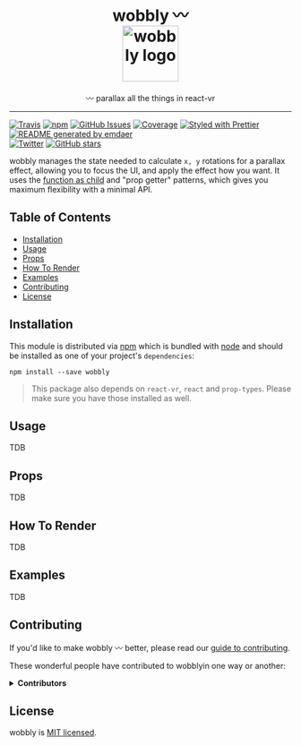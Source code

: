 <!--
  This file was generated by emdaer

  Its template can be found at .emdaer/README.emdaer.md
-->

<p></p><h1 align="center">
wobbly 〰️
    <br>
    <img src="https://user-images.githubusercontent.com/1127238/38072922-8250c22a-32dd-11e8-8259-fb8ea3346dfc.png" alt="wobbly logo" title="wobbly logo" width="100">
</h1><p></p>
<p></p><p align="center">
〰️ parallax all the things in react-vr
</p><p></p>
<hr>

<p><a href="https://travis-ci.org/infiniteluke/wobbly/"><img src="https://img.shields.io/travis/infiniteluke/wobbly.svg?style=flat-square" alt="Travis"></a> <a href="https://www.npmjs.com/package/wobbly"><img src="https://img.shields.io/npm/v/wobbly.svg?style=flat-square" alt="npm"></a> <a href="https://github.com/infiniteluke/wobbly/issues"><img src="https://img.shields.io/github/issues/infiniteluke/wobbly.svg?style=flat-square" alt="GitHub Issues"></a> <a href=""><img src="https://img.shields.io/coveralls/infiniteluke/wobbly.svg?style=flat-square" alt="Coverage"></a> <a href="https://github.com/prettier/prettier"><img src="https://img.shields.io/badge/styled_with-prettier-ff69b4.svg?style=flat-square" alt="Styled with Prettier"></a> <a href="https://github.com/emdaer/emdaer"><img src="https://img.shields.io/badge/📓-documented%20with%20emdaer-F06632.svg?style=flat-square" alt="README generated by emdaer"></a>
<br>
<a href="https://twitter.com/intent/tweet?text=Step%20through%20an%20index%20with%20style%20with%20wobbly.%20Check%20it%20out!%20https://github.com/infiniteluke/wobbly%20〰️&amp;url=%5Bobject%20Object%5D"><img src="https://img.shields.io/twitter/url/https/github.com/infiniteluke/wobbly.svg?style=social" alt="Twitter"></a> <a href="https://github.com/infiniteluke/wobbly/stargazers"><img src="https://img.shields.io/github/stars/infiniteluke/wobbly.svg?style=social" alt="GitHub stars"></a></p>
<p>wobbly manages the state needed to calculate <code>x, y</code> rotations for a parallax effect, allowing you to focus the UI, and apply the effect how you want. It uses the <a href="https://medium.com/merrickchristensen/function-as-child-components-5f3920a9ace9">function as child</a> and &quot;prop getter&quot; patterns, which gives you maximum flexibility with a minimal API.</p>
<h2 id="table-of-contents">Table of Contents</h2>

<ul>
<li><a href="#installation">Installation</a></li>
<li><a href="#usage">Usage</a></li>
<li><a href="#props">Props</a></li>
<li><a href="#how-to-render">How To Render</a></li>
<li><a href="#examples">Examples</a></li>
<li><a href="#contributing">Contributing</a></li>
<li><a href="#license">License</a></li>
</ul>

<h2 id="installation">Installation</h2>
<p>This module is distributed via <a href="https://www.npmjs.com/package/wobbly">npm</a> which is bundled with <a href="https://nodejs.org">node</a> and
should be installed as one of your project&#39;s <code>dependencies</code>:</p>
<pre><code>npm install --save wobbly
</code></pre><blockquote>
<p>This package also depends on <code>react-vr</code>, <code>react</code> and <code>prop-types</code>. Please make sure you have those installed as well.</p>
</blockquote>
<h2 id="usage">Usage</h2>
<p>TDB</p>
<h2 id="props">Props</h2>
<p>TDB</p>
<h2 id="how-to-render">How To Render</h2>
<p>TDB</p>
<h2 id="examples">Examples</h2>
<p>TDB</p>
<h2 id="contributing">Contributing</h2>
<p>If you&#39;d like to make wobbly 〰️ better, please read our <a href="./CONTRIBUTING.md">guide to contributing</a>.</p>
<p>These wonderful people have contributed to wobblyin one way or another:</p>
<details>
<summary><strong>Contributors</strong></summary><br>
<a title="I build multi-channel publishing systems and web applications at @fourkitchens." href="https://github.com/infiniteluke">
  <img align="left" src="https://avatars0.githubusercontent.com/u/1127238?s=24">
</a>
<strong>Luke Herrington</strong>
<br><br>
</details>

<h2 id="license">License</h2>
<p>wobbly is <a href="./LICENSE">MIT licensed</a>.</p>
